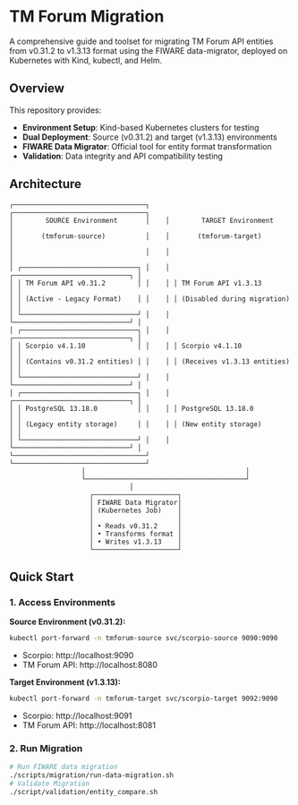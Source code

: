# TM Forum Migration

A comprehensive guide and toolset for migrating TM Forum API entities from v0.31.2 to v1.3.13 format using the FIWARE data-migrator, deployed on Kubernetes with Kind, kubectl, and Helm.

## Overview

This repository provides:
- **Environment Setup**: Kind-based Kubernetes clusters for testing
- **Dual Deployment**: Source (v0.31.2) and target (v1.3.13) environments
- **FIWARE Data Migrator**: Official tool for entity format transformation
- **Validation**: Data integrity and API compatibility testing

## Architecture

```
┌─────────────────────────────────┐    ┌─────────────────────────────────┐
│        SOURCE Environment       │    │        TARGET Environment       │
│       (tmforum-source)          │    │       (tmforum-target)          │
│                                 │    │                                 │
│ ┌─────────────────────────────┐ │    │ ┌─────────────────────────────┐ │
│ │ TM Forum API v0.31.2        │ │    │ │ TM Forum API v1.3.13        │ │
│ │ (Active - Legacy Format)    │ │    │ │ (Disabled during migration) │ │
│ └─────────────────────────────┘ │    │ └─────────────────────────────┘ │
│ ┌─────────────────────────────┐ │    │ ┌─────────────────────────────┐ │
│ │ Scorpio v4.1.10             │ │    │ │ Scorpio v4.1.10             │ │
│ │ (Contains v0.31.2 entities) │ │    │ │ (Receives v1.3.13 entities) │ │
│ └─────────────────────────────┘ │    │ └─────────────────────────────┘ │
│ ┌─────────────────────────────┐ │    │ ┌─────────────────────────────┐ │
│ │ PostgreSQL 13.18.0          │ │    │ │ PostgreSQL 13.18.0          │ │
│ │ (Legacy entity storage)     │ │    │ │ (New entity storage)        │ │
│ └─────────────────────────────┘ │    │ └─────────────────────────────┘ │
└─────────────────────────────────┘    └─────────────────────────────────┘
                  │                                        │
                  └────────────────────────────────────────┘
                              │
                    ┌─────────────────────┐
                    │ FIWARE Data Migrator│
                    │ (Kubernetes Job)    │
                    │                     │
                    │ • Reads v0.31.2     │
                    │ • Transforms format │
                    │ • Writes v1.3.13    │
                    └─────────────────────┘
```

## Quick Start


### 1. Access Environments

**Source Environment (v0.31.2):**
```bash
kubectl port-forward -n tmforum-source svc/scorpio-source 9090:9090
```
- Scorpio: http://localhost:9090
- TM Forum API: http://localhost:8080

**Target Environment (v1.3.13):**
```bash
kubectl port-forward -n tmforum-target svc/scorpio-target 9092:9090
```
- Scorpio: http://localhost:9091
- TM Forum API: http://localhost:8081


### 2. Run Migration

```bash
# Run FIWARE data migration
./scripts/migration/run-data-migration.sh
# Validate Migration
./script/validation/entity_compare.sh
```

